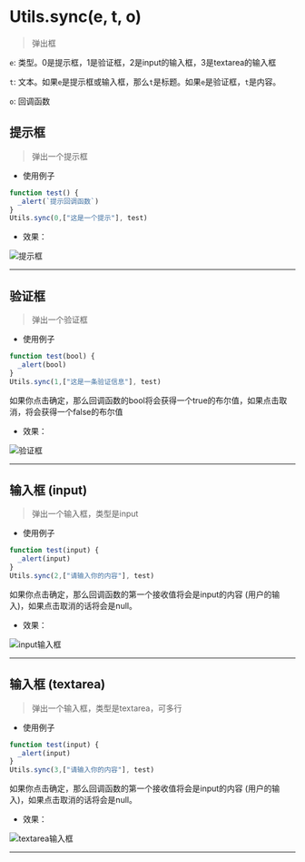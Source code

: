 # Utils.sync(e, t, o)

> 弹出框

```e```: 类型。0是提示框，1是验证框，2是input的输入框，3是textarea的输入框

```t```: 文本。如果```e```是提示框或输入框，那么```t```是标题。如果```e```是验证框，```t```是内容。

```o```: 回调函数

## 提示框

> 弹出一个提示框

- 使用例子

```javascript
function test() {
  _alert(`提示回调函数`)
}
Utils.sync(0,["这是一个提示"], test)
```

- 效果：

![提示框](https://static.codemao.cn/i/24/4/17/16/0345-I2.png)

---

## 验证框

> 弹出一个验证框

- 使用例子

```javascript
function test(bool) {
  _alert(bool)
}
Utils.sync(1,["这是一条验证信息"], test)
```

如果你点击确定，那么回调函数的bool将会获得一个true的布尔值，如果点击取消，将会获得一个false的布尔值

- 效果：

![验证框](https://static.codemao.cn/i/24/4/17/16/1425-T0.png)

---

## 输入框 (input)

> 弹出一个输入框，类型是input

- 使用例子

```javascript
function test(input) {
  _alert(input)
}
Utils.sync(2,["请输入你的内容"], test)
```

如果你点击确定，那么回调函数的第一个接收值将会是input的内容 (用户的输入)，如果点击取消的话将会是null。

- 效果：

![input输入框](https://static.codemao.cn/i/24/4/17/16/2136-K7.png)

---

## 输入框 (textarea)

> 弹出一个输入框，类型是textarea，可多行

- 使用例子

```javascript
function test(input) {
  _alert(input)
}
Utils.sync(3,["请输入你的内容"], test)
```

如果你点击确定，那么回调函数的第一个接收值将会是input的内容 (用户的输入)，如果点击取消的话将会是null。

- 效果：

![textarea输入框](https://static.codemao.cn/i/24/4/17/16/2419-H7.png)

---